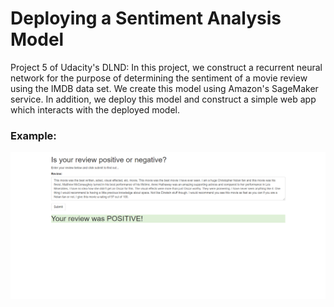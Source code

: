 # Deploying a Sentiment Analysis Model

Project 5 of Udacity's DLND: In this project, we construct a recurrent neural network for the purpose of determining the sentiment of a movie review using the IMDB data set. We create this model using Amazon's SageMaker service. In addition, we deploy this model and construct a simple web app which interacts with the deployed model.

### Example:

<img src="images/sentiment_analysis_webapp.png">